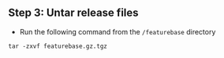 ## Step 3: Untar release files

* Run the following command from the `/featurebase` directory

```
tar -zxvf featurebase.gz.tgz
```
